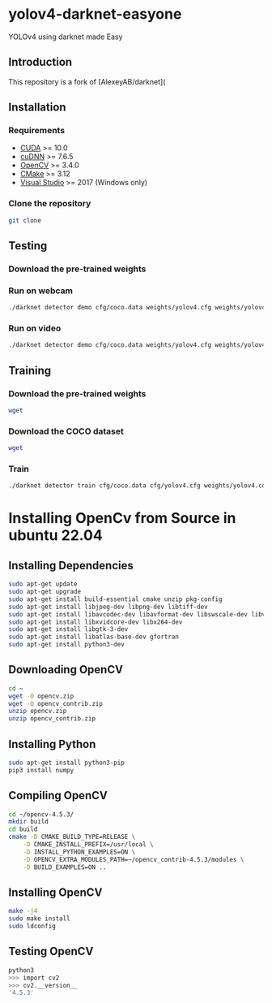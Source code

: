 # yolov4-darknet-easyone
 YOLOv4 using darknet made Easy

## Introduction
This repository is a fork of [AlexeyAB/darknet](

## Installation
### Requirements
- [CUDA](https://developer.nvidia.com/cuda-downloads) >= 10.0
- [cuDNN](https://developer.nvidia.com/cudnn) >= 7.6.5
- [OpenCV](https://opencv.org/releases/) >= 3.4.0
- [CMake](https://cmake.org/download/) >= 3.12
- [Visual Studio](https://visualstudio.microsoft.com/downloads/) >= 2017 (Windows only)

### Clone the repository
```bash
git clone 
```

## Testing
### Download the pre-trained weights


### Run on webcam
```bash
./darknet detector demo cfg/coco.data weights/yolov4.cfg weights/yolov4-tiny.weights -c 0
```

### Run on video
```bash
./darknet detector demo cfg/coco.data weights/yolov4.cfg weights/yolov4-tiny.weights -c 0 -ext_output -dont_show <video file>
```

## Training
### Download the pre-trained weights
```bash
wget
```

### Download the COCO dataset
```bash
wget
```

### Train
```bash
./darknet detector train cfg/coco.data cfg/yolov4.cfg weights/yolov4.conv.137 -dont_show
```



# Installing OpenCv from Source in ubuntu 22.04

## Installing Dependencies

```bash
sudo apt-get update
sudo apt-get upgrade
sudo apt-get install build-essential cmake unzip pkg-config
sudo apt-get install libjpeg-dev libpng-dev libtiff-dev
sudo apt-get install libavcodec-dev libavformat-dev libswscale-dev libv4l-dev
sudo apt-get install libxvidcore-dev libx264-dev
sudo apt-get install libgtk-3-dev
sudo apt-get install libatlas-base-dev gfortran
sudo apt-get install python3-dev
```

## Downloading OpenCV

```bash
cd ~
wget -O opencv.zip
wget -O opencv_contrib.zip
unzip opencv.zip
unzip opencv_contrib.zip
```

## Installing Python

```bash
sudo apt-get install python3-pip
pip3 install numpy
```

## Compiling OpenCV

```bash
cd ~/opencv-4.5.3/
mkdir build
cd build
cmake -D CMAKE_BUILD_TYPE=RELEASE \
    -D CMAKE_INSTALL_PREFIX=/usr/local \
    -D INSTALL_PYTHON_EXAMPLES=ON \
    -D OPENCV_EXTRA_MODULES_PATH=~/opencv_contrib-4.5.3/modules \
    -D BUILD_EXAMPLES=ON ..
```

## Installing OpenCV

```bash
make -j4
sudo make install
sudo ldconfig
```

## Testing OpenCV

```bash
python3
>>> import cv2
>>> cv2.__version__
'4.5.3'
```

